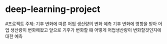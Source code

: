 # deep-learning-project

#프로젝트 주제: 기후 변화에 따른 어업 생산량의 변화 예측 
 기후 변화에 영향을 받아 어업 생산량이 변화해왔고 앞으로 기후가 변화할 떄 어떻게 어업생산량이 변화할것인지에 대한 예측 
 
